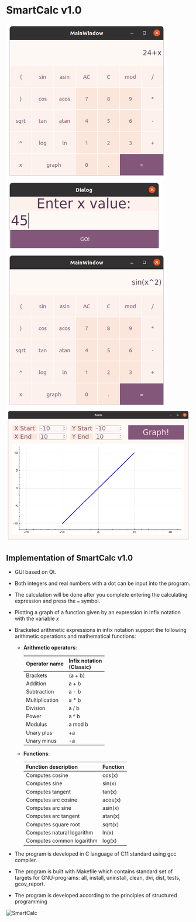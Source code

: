 # SmartCalc v1.0

![SmartCalc](img/main_window.png)
![SmartCalc](img/x.png)
![SmartCalc](img/graph1.png)![SmartCalc](img/graph2.png)

## Implementation of SmartCalc v1.0

- GUI based on Qt.
- Both integers and real numbers with a dot can be input into the program.
- The calculation will be done after you complete entering the calculating expression and press the `=` symbol.
- Plotting a graph of a function given by an expression in infix notation with the variable _x_
- Bracketed arithmetic expressions in infix notation support the following arithmetic operations and mathematical functions:

  - **Arithmetic operators**:

    | Operator name  | Infix notation <br /> (Classic) |
    | -------------- | ------------------------------- |
    | Brackets       | (a + b)                         |
    | Addition       | a + b                           |
    | Subtraction    | a - b                           |
    | Multiplication | a \* b                          |
    | Division       | a / b                           |
    | Power          | a ^ b                           |
    | Modulus        | a mod b                         |
    | Unary plus     | +a                              |
    | Unary minus    | -a                              |

  - **Functions**:

    | Function description       | Function |
    | -------------------------- | -------- |
    | Computes cosine            | cos(x)   |
    | Computes sine              | sin(x)   |
    | Computes tangent           | tan(x)   |
    | Computes arc cosine        | acos(x)  |
    | Computes arc sine          | asin(x)  |
    | Computes arc tangent       | atan(x)  |
    | Computes square root       | sqrt(x)  |
    | Computes natural logarithm | ln(x)    |
    | Computes common logarithm  | log(x)   |

- The program is developed in C language of C11 standard using gcc compiler.
- The program is built with Makefile which contains standard set of targets for GNU-programs: all, install, uninstall, clean, dvi, dist, tests, gcov_report.
- The program is developed according to the principles of structured programming

![SmartCalc](img/calc_gif.gif)
